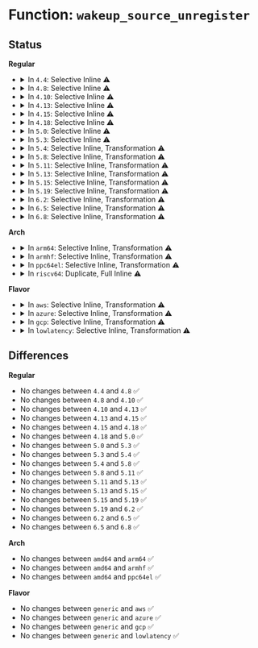 # Function: <code>wakeup_source_unregister</code>

## Status
<b>Regular</b>
<ul>
<li>
<details>
<summary>In <code>4.4</code>: Selective Inline ⚠️</summary>

```c
void wakeup_source_unregister(struct wakeup_source *ws);
```

**Collision:** Unique Global

**Inline:** Selective

**Transformation:** False

**Instances:**

```
In drivers/base/power/wakeup.c (ffffffff8155c220)
Location: drivers/base/power/wakeup.c:225
Inline: True
Inline callers:
  - drivers/base/power/wakeup.c:device_wakeup_disable
  - drivers/base/power/wakeup.c:device_wakeup_enable
Direct callers:
  - fs/eventpoll.c:ep_destroy_wakeup_source
  - fs/eventpoll.c:ep_remove
  - fs/eventpoll.c:ep_free
  - fs/eventpoll.c:SyS_epoll_ctl
  - drivers/acpi/device_pm.c:acpi_remove_pm_notifier
```
**Symbols:**

```
ffffffff8155c220-ffffffff8155c243: wakeup_source_unregister (STB_GLOBAL)
```
</details>
</li>
<li>
<details>
<summary>In <code>4.8</code>: Selective Inline ⚠️</summary>

```c
void wakeup_source_unregister(struct wakeup_source *ws);
```

**Collision:** Unique Global

**Inline:** Selective

**Transformation:** False

**Instances:**

```
In drivers/base/power/wakeup.c (ffffffff815ae6a8)
Location: drivers/base/power/wakeup.c:225
Inline: True
Inline callers:
  - drivers/base/power/wakeup.c:device_wakeup_disable
  - drivers/base/power/wakeup.c:device_wakeup_enable
Direct callers:
  - fs/eventpoll.c:SyS_epoll_ctl
  - fs/eventpoll.c:ep_destroy_wakeup_source
  - fs/eventpoll.c:ep_free
  - fs/eventpoll.c:ep_remove
  - drivers/acpi/device_pm.c:acpi_remove_pm_notifier
```
**Symbols:**

```
ffffffff815ae420-ffffffff815ae443: wakeup_source_unregister (STB_GLOBAL)
```
</details>
</li>
<li>
<details>
<summary>In <code>4.10</code>: Selective Inline ⚠️</summary>

```c
void wakeup_source_unregister(struct wakeup_source *ws);
```

**Collision:** Unique Global

**Inline:** Selective

**Transformation:** False

**Instances:**

```
In drivers/base/power/wakeup.c (ffffffff815dd4a8)
Location: drivers/base/power/wakeup.c:225
Inline: True
Inline callers:
  - drivers/base/power/wakeup.c:device_wakeup_disable
  - drivers/base/power/wakeup.c:device_wakeup_enable
Direct callers:
  - fs/eventpoll.c:SyS_epoll_ctl
  - fs/eventpoll.c:ep_destroy_wakeup_source
  - fs/eventpoll.c:ep_free
  - fs/eventpoll.c:ep_remove
  - drivers/acpi/device_pm.c:acpi_remove_pm_notifier
```
**Symbols:**

```
ffffffff815dd220-ffffffff815dd243: wakeup_source_unregister (STB_GLOBAL)
```
</details>
</li>
<li>
<details>
<summary>In <code>4.13</code>: Selective Inline ⚠️</summary>

```c
void wakeup_source_unregister(struct wakeup_source *ws);
```

**Collision:** Unique Global

**Inline:** Selective

**Transformation:** False

**Instances:**

```
In drivers/base/power/wakeup.c (ffffffff815f2093)
Location: drivers/base/power/wakeup.c:227
Inline: True
Inline callers:
  - drivers/base/power/wakeup.c:device_wakeup_disable
  - drivers/base/power/wakeup.c:device_wakeup_enable
Direct callers:
  - fs/eventpoll.c:SyS_epoll_ctl
  - fs/eventpoll.c:ep_destroy_wakeup_source
  - fs/eventpoll.c:ep_free
  - fs/eventpoll.c:ep_remove
  - drivers/acpi/device_pm.c:acpi_remove_pm_notifier
```
**Symbols:**

```
ffffffff815f2010-ffffffff815f2034: wakeup_source_unregister (STB_GLOBAL)
```
</details>
</li>
<li>
<details>
<summary>In <code>4.15</code>: Selective Inline ⚠️</summary>

```c
void wakeup_source_unregister(struct wakeup_source *ws);
```

**Collision:** Unique Global

**Inline:** Selective

**Transformation:** False

**Instances:**

```
In drivers/base/power/wakeup.c (ffffffff81659643)
Location: drivers/base/power/wakeup.c:227
Inline: True
Inline callers:
  - drivers/base/power/wakeup.c:device_wakeup_disable
  - drivers/base/power/wakeup.c:device_wakeup_enable
Direct callers:
  - kernel/time/alarmtimer.c:alarmtimer_rtc_add_device
  - fs/eventpoll.c:SyS_epoll_ctl
  - fs/eventpoll.c:ep_destroy_wakeup_source
  - fs/eventpoll.c:ep_free
  - fs/eventpoll.c:ep_remove
  - drivers/acpi/device_pm.c:acpi_remove_pm_notifier
```
**Symbols:**

```
ffffffff816595c0-ffffffff816595e4: wakeup_source_unregister (STB_GLOBAL)
```
</details>
</li>
<li>
<details>
<summary>In <code>4.18</code>: Selective Inline ⚠️</summary>

```c
void wakeup_source_unregister(struct wakeup_source *ws);
```

**Collision:** Unique Global

**Inline:** Selective

**Transformation:** False

**Instances:**

```
In drivers/base/power/wakeup.c (ffffffff81695271)
Location: drivers/base/power/wakeup.c:231
Inline: True
Inline callers:
  - drivers/base/power/wakeup.c:device_wakeup_disable
  - drivers/base/power/wakeup.c:device_wakeup_enable
Direct callers:
  - kernel/time/alarmtimer.c:alarmtimer_rtc_add_device
  - fs/eventpoll.c:ep_insert
  - fs/eventpoll.c:ep_destroy_wakeup_source
  - fs/eventpoll.c:ep_free
  - fs/eventpoll.c:ep_remove
  - drivers/acpi/device_pm.c:acpi_remove_pm_notifier
```
**Symbols:**

```
ffffffff816951f0-ffffffff81695213: wakeup_source_unregister (STB_GLOBAL)
```
</details>
</li>
<li>
<details>
<summary>In <code>5.0</code>: Selective Inline ⚠️</summary>

```c
void wakeup_source_unregister(struct wakeup_source *ws);
```

**Collision:** Unique Global

**Inline:** Selective

**Transformation:** False

**Instances:**

```
In drivers/base/power/wakeup.c (ffffffff816b58e1)
Location: drivers/base/power/wakeup.c:237
Inline: True
Inline callers:
  - drivers/base/power/wakeup.c:device_wakeup_disable
  - drivers/base/power/wakeup.c:device_wakeup_disable
  - drivers/base/power/wakeup.c:device_wakeup_enable
  - drivers/base/power/wakeup.c:device_wakeup_enable
Direct callers:
  - kernel/time/alarmtimer.c:alarmtimer_rtc_add_device
  - fs/eventpoll.c:ep_insert
  - fs/eventpoll.c:ep_destroy_wakeup_source
  - fs/eventpoll.c:ep_free
  - fs/eventpoll.c:ep_remove
  - drivers/acpi/device_pm.c:acpi_remove_pm_notifier
```
**Symbols:**

```
ffffffff816b5860-ffffffff816b5883: wakeup_source_unregister (STB_GLOBAL)
```
</details>
</li>
<li>
<details>
<summary>In <code>5.3</code>: Selective Inline ⚠️</summary>

```c
void wakeup_source_unregister(struct wakeup_source *ws);
```

**Collision:** Unique Global

**Inline:** Selective

**Transformation:** False

**Instances:**

```
In drivers/base/power/wakeup.c (ffffffff816ef701)
Location: drivers/base/power/wakeup.c:221
Inline: True
Inline callers:
  - drivers/base/power/wakeup.c:device_wakeup_disable
  - drivers/base/power/wakeup.c:device_wakeup_disable
  - drivers/base/power/wakeup.c:device_wakeup_enable
  - drivers/base/power/wakeup.c:device_wakeup_enable
Direct callers:
  - kernel/time/alarmtimer.c:alarmtimer_rtc_add_device
  - fs/eventpoll.c:ep_insert
  - fs/eventpoll.c:ep_destroy_wakeup_source
  - fs/eventpoll.c:ep_free
  - fs/eventpoll.c:ep_remove
  - drivers/acpi/device_pm.c:acpi_remove_pm_notifier
```
**Symbols:**

```
ffffffff816ef4e0-ffffffff816ef505: wakeup_source_unregister (STB_GLOBAL)
```
</details>
</li>
<li>
<details>
<summary>In <code>5.4</code>: Selective Inline, Transformation ⚠️</summary>

```c
void wakeup_source_unregister(struct wakeup_source *ws);
```

**Collision:** Unique Global

**Inline:** Selective

**Transformation:** True

**Instances:**

```
In drivers/base/power/wakeup.c (ffffffff8171372f)
Location: drivers/base/power/wakeup.c:240
Inline: True
Inline callers:
  - drivers/base/power/wakeup.c:device_wakeup_disable
  - drivers/base/power/wakeup.c:device_wakeup_enable
Direct callers:
  - kernel/power/wakelock.c:__wakelocks_gc
  - kernel/time/alarmtimer.c:alarmtimer_rtc_add_device
  - fs/eventpoll.c:ep_insert
  - fs/eventpoll.c:ep_destroy_wakeup_source
  - fs/eventpoll.c:ep_free
  - fs/eventpoll.c:ep_remove
  - drivers/acpi/device_pm.c:acpi_remove_pm_notifier
  - drivers/base/power/wakeup.c:device_wakeup_disable
  - drivers/base/power/wakeup.c:device_wakeup_enable
```
**Symbols:**

```
ffffffff81713640-ffffffff81713677: wakeup_source_unregister.part.0 (STB_LOCAL)
ffffffff81713680-ffffffff81713696: wakeup_source_unregister (STB_GLOBAL)
```
</details>
</li>
<li>
<details>
<summary>In <code>5.8</code>: Selective Inline, Transformation ⚠️</summary>

```c
void wakeup_source_unregister(struct wakeup_source *ws);
```

**Collision:** Unique Global

**Inline:** Selective

**Transformation:** True

**Instances:**

```
In drivers/base/power/wakeup.c (ffffffff817cef7f)
Location: drivers/base/power/wakeup.c:243
Inline: True
Inline callers:
  - drivers/base/power/wakeup.c:device_wakeup_disable
  - drivers/base/power/wakeup.c:device_wakeup_enable
Direct callers:
  - kernel/power/wakelock.c:__wakelocks_gc
  - fs/eventpoll.c:ep_insert
  - fs/eventpoll.c:ep_destroy_wakeup_source
  - fs/eventpoll.c:ep_free
  - fs/eventpoll.c:ep_remove
  - drivers/acpi/device_pm.c:acpi_remove_pm_notifier
  - drivers/base/power/wakeup.c:device_wakeup_disable
  - drivers/base/power/wakeup.c:device_wakeup_enable
```
**Symbols:**

```
ffffffff817ceda0-ffffffff817cedfe: wakeup_source_unregister.part.0 (STB_LOCAL)
ffffffff817cee00-ffffffff817cee16: wakeup_source_unregister (STB_GLOBAL)
```
</details>
</li>
<li>
<details>
<summary>In <code>5.11</code>: Selective Inline, Transformation ⚠️</summary>

```c
void wakeup_source_unregister(struct wakeup_source *ws);
```

**Collision:** Unique Global

**Inline:** Selective

**Transformation:** True

**Instances:**

```
In drivers/base/power/wakeup.c (ffffffff817e357f)
Location: drivers/base/power/wakeup.c:243
Inline: True
Inline callers:
  - drivers/base/power/wakeup.c:device_wakeup_disable
  - drivers/base/power/wakeup.c:device_wakeup_enable
Direct callers:
  - kernel/power/wakelock.c:__wakelocks_gc
  - fs/eventpoll.c:ep_destroy_wakeup_source
  - fs/eventpoll.c:ep_free
  - fs/eventpoll.c:ep_remove
  - drivers/acpi/device_pm.c:acpi_remove_pm_notifier
  - drivers/base/power/wakeup.c:device_wakeup_disable
  - drivers/base/power/wakeup.c:device_wakeup_enable
  - drivers/mmc/core/host.c:mmc_host_classdev_release
```
**Symbols:**

```
ffffffff817e33a0-ffffffff817e33fe: wakeup_source_unregister.part.0 (STB_LOCAL)
ffffffff817e3400-ffffffff817e3416: wakeup_source_unregister (STB_GLOBAL)
```
</details>
</li>
<li>
<details>
<summary>In <code>5.13</code>: Selective Inline, Transformation ⚠️</summary>

```c
void wakeup_source_unregister(struct wakeup_source *ws);
```

**Collision:** Unique Global

**Inline:** Selective

**Transformation:** True

**Instances:**

```
In drivers/base/power/wakeup.c (ffffffff817c7dba)
Location: drivers/base/power/wakeup.c:243
Inline: True
Inline callers:
  - drivers/base/power/wakeup.c:device_set_wakeup_enable
  - drivers/base/power/wakeup.c:device_wakeup_enable
Direct callers:
  - kernel/power/wakelock.c:__wakelocks_gc
  - fs/eventpoll.c:ep_destroy_wakeup_source
  - fs/eventpoll.c:ep_free
  - fs/eventpoll.c:ep_remove
  - drivers/acpi/device_pm.c:acpi_remove_pm_notifier
  - drivers/base/power/wakeup.c:device_set_wakeup_enable
  - drivers/base/power/wakeup.c:device_wakeup_enable
  - drivers/mmc/core/host.c:mmc_host_classdev_release
```
**Symbols:**

```
ffffffff817c7760-ffffffff817c77be: wakeup_source_unregister.part.0 (STB_LOCAL)
ffffffff817c77c0-ffffffff817c77d6: wakeup_source_unregister (STB_GLOBAL)
```
</details>
</li>
<li>
<details>
<summary>In <code>5.15</code>: Selective Inline, Transformation ⚠️</summary>

```c
void wakeup_source_unregister(struct wakeup_source *ws);
```

**Collision:** Unique Global

**Inline:** Selective

**Transformation:** True

**Instances:**

```
In drivers/base/power/wakeup.c (ffffffff818521da)
Location: drivers/base/power/wakeup.c:244
Inline: True
Inline callers:
  - drivers/base/power/wakeup.c:device_set_wakeup_enable
  - drivers/base/power/wakeup.c:device_wakeup_enable
Direct callers:
  - kernel/power/wakelock.c:__wakelocks_gc
  - fs/eventpoll.c:ep_destroy_wakeup_source
  - fs/eventpoll.c:ep_free
  - fs/eventpoll.c:ep_remove
  - drivers/acpi/device_pm.c:acpi_remove_pm_notifier
  - drivers/base/power/wakeup.c:device_set_wakeup_enable
  - drivers/base/power/wakeup.c:device_wakeup_enable
  - drivers/mmc/core/host.c:mmc_host_classdev_release
```
**Symbols:**

```
ffffffff81851b00-ffffffff81851b5e: wakeup_source_unregister.part.0 (STB_LOCAL)
ffffffff81851b60-ffffffff81851b76: wakeup_source_unregister (STB_GLOBAL)
```
</details>
</li>
<li>
<details>
<summary>In <code>5.19</code>: Selective Inline, Transformation ⚠️</summary>

```c
void wakeup_source_unregister(struct wakeup_source *ws);
```

**Collision:** Unique Global

**Inline:** Selective

**Transformation:** True

**Instances:**

```
In drivers/base/power/wakeup.c (ffffffff81998011)
Location: drivers/base/power/wakeup.c:244
Inline: True
Inline callers:
  - drivers/base/power/wakeup.c:device_set_wakeup_enable
  - drivers/base/power/wakeup.c:device_wakeup_enable
Direct callers:
  - kernel/power/wakelock.c:__wakelocks_gc
  - fs/eventpoll.c:ep_destroy_wakeup_source
  - fs/eventpoll.c:ep_free
  - fs/eventpoll.c:ep_remove
  - drivers/acpi/device_pm.c:acpi_remove_pm_notifier
  - drivers/base/power/wakeup.c:device_set_wakeup_enable
  - drivers/base/power/wakeup.c:device_wakeup_enable
  - drivers/mmc/core/host.c:mmc_host_classdev_release
```
**Symbols:**

```
ffffffff81997990-ffffffff819979f1: wakeup_source_unregister.part.0 (STB_LOCAL)
ffffffff81997a00-ffffffff81997a22: wakeup_source_unregister (STB_GLOBAL)
```
</details>
</li>
<li>
<details>
<summary>In <code>6.2</code>: Selective Inline, Transformation ⚠️</summary>

```c
void wakeup_source_unregister(struct wakeup_source *ws);
```

**Collision:** Unique Global

**Inline:** Selective

**Transformation:** True

**Instances:**

```
In drivers/base/power/wakeup.c (ffffffff81b08d31)
Location: drivers/base/power/wakeup.c:244
Inline: True
Inline callers:
  - drivers/base/power/wakeup.c:device_set_wakeup_enable
  - drivers/base/power/wakeup.c:device_wakeup_enable
Direct callers:
  - kernel/power/wakelock.c:__wakelocks_gc
  - fs/eventpoll.c:ep_destroy_wakeup_source
  - fs/eventpoll.c:ep_free
  - fs/eventpoll.c:ep_remove
  - drivers/acpi/device_pm.c:acpi_remove_pm_notifier
  - drivers/base/power/wakeup.c:device_set_wakeup_enable
  - drivers/base/power/wakeup.c:device_wakeup_enable
  - drivers/mmc/core/host.c:mmc_host_classdev_release
```
**Symbols:**

```
ffffffff81b08950-ffffffff81b089b1: wakeup_source_unregister.part.0 (STB_LOCAL)
ffffffff81b089d0-ffffffff81b089f2: wakeup_source_unregister (STB_GLOBAL)
```
</details>
</li>
<li>
<details>
<summary>In <code>6.5</code>: Selective Inline, Transformation ⚠️</summary>

```c
void wakeup_source_unregister(struct wakeup_source *ws);
```

**Collision:** Unique Global

**Inline:** Selective

**Transformation:** True

**Instances:**

```
In drivers/base/power/wakeup.c (ffffffff81b56d51)
Location: drivers/base/power/wakeup.c:239
Inline: True
Inline callers:
  - drivers/base/power/wakeup.c:device_set_wakeup_enable
  - drivers/base/power/wakeup.c:device_wakeup_enable
Direct callers:
  - kernel/power/wakelock.c:__wakelocks_gc
  - fs/eventpoll.c:ep_destroy_wakeup_source
  - fs/eventpoll.c:eventpoll_release_file
  - fs/eventpoll.c:ep_clear_and_put
  - fs/eventpoll.c:__ep_remove
  - drivers/acpi/device_pm.c:acpi_remove_pm_notifier
  - drivers/base/power/wakeup.c:device_set_wakeup_enable
  - drivers/base/power/wakeup.c:device_wakeup_enable
  - drivers/mmc/core/host.c:mmc_host_classdev_release
```
**Symbols:**

```
ffffffff81b56970-ffffffff81b569d1: wakeup_source_unregister.part.0 (STB_LOCAL)
ffffffff81b569f0-ffffffff81b56a12: wakeup_source_unregister (STB_GLOBAL)
```
</details>
</li>
<li>
<details>
<summary>In <code>6.8</code>: Selective Inline, Transformation ⚠️</summary>

```c
void wakeup_source_unregister(struct wakeup_source *ws);
```

**Collision:** Unique Global

**Inline:** Selective

**Transformation:** True

**Instances:**

```
In drivers/base/power/wakeup.c (ffffffff81baf341)
Location: drivers/base/power/wakeup.c:239
Inline: True
Inline callers:
  - drivers/base/power/wakeup.c:device_set_wakeup_enable
  - drivers/base/power/wakeup.c:device_wakeup_enable
Direct callers:
  - kernel/power/wakelock.c:__wakelocks_gc
  - fs/eventpoll.c:ep_destroy_wakeup_source
  - fs/eventpoll.c:eventpoll_release_file
  - fs/eventpoll.c:ep_clear_and_put
  - fs/eventpoll.c:__ep_remove
  - drivers/acpi/device_pm.c:acpi_remove_pm_notifier
  - drivers/base/power/wakeup.c:device_set_wakeup_enable
  - drivers/base/power/wakeup.c:device_wakeup_enable
  - drivers/mmc/core/host.c:mmc_host_classdev_release
```
**Symbols:**

```
ffffffff81baef60-ffffffff81baefc1: wakeup_source_unregister.part.0 (STB_LOCAL)
ffffffff81baefe0-ffffffff81baf002: wakeup_source_unregister (STB_GLOBAL)
```
</details>
</li>
</ul>
<b>Arch</b>
<ul>
<li>
<details>
<summary>In <code>arm64</code>: Selective Inline, Transformation ⚠️</summary>

```c
void wakeup_source_unregister(struct wakeup_source *ws);
```

**Collision:** Unique Global

**Inline:** Selective

**Transformation:** True

**Instances:**

```
In drivers/base/power/wakeup.c (ffff80001090498c)
Location: drivers/base/power/wakeup.c:240
Inline: True
Inline callers:
  - drivers/base/power/wakeup.c:device_wakeup_disable
  - drivers/base/power/wakeup.c:device_wakeup_enable
Direct callers:
  - kernel/power/wakelock.c:__wakelocks_gc
  - kernel/time/alarmtimer.c:alarmtimer_rtc_add_device
  - fs/eventpoll.c:ep_destroy_wakeup_source
  - fs/eventpoll.c:ep_free
  - fs/eventpoll.c:ep_remove
  - drivers/acpi/device_pm.c:acpi_remove_pm_notifier
  - drivers/base/power/wakeup.c:device_wakeup_disable
  - drivers/base/power/wakeup.c:device_wakeup_enable
```
**Symbols:**

```
ffff800010904898-ffff8000109048e4: wakeup_source_unregister.part.0 (STB_LOCAL)
ffff8000109048e8-ffff800010904918: wakeup_source_unregister (STB_GLOBAL)
```
</details>
</li>
<li>
<details>
<summary>In <code>armhf</code>: Selective Inline, Transformation ⚠️</summary>

```c
void wakeup_source_unregister(struct wakeup_source *ws);
```

**Collision:** Unique Global

**Inline:** Selective

**Transformation:** True

**Instances:**

```
In drivers/base/power/wakeup.c (c09ee9ec)
Location: drivers/base/power/wakeup.c:240
Inline: True
Inline callers:
  - drivers/base/power/wakeup.c:device_wakeup_disable
  - drivers/base/power/wakeup.c:device_wakeup_enable
Direct callers:
  - kernel/power/wakelock.c:__wakelocks_gc
  - kernel/time/alarmtimer.c:alarmtimer_rtc_add_device
  - fs/eventpoll.c:ep_insert
  - fs/eventpoll.c:ep_destroy_wakeup_source
  - fs/eventpoll.c:ep_free
  - fs/eventpoll.c:ep_remove
  - drivers/base/power/wakeup.c:device_wakeup_disable
  - drivers/base/power/wakeup.c:device_wakeup_enable
```
**Symbols:**

```
c09ee930-c09ee970: wakeup_source_unregister.part.0 (STB_LOCAL)
c09ee970-c09ee994: wakeup_source_unregister (STB_GLOBAL)
```
</details>
</li>
<li>
<details>
<summary>In <code>ppc64el</code>: Selective Inline, Transformation ⚠️</summary>

```c
void wakeup_source_unregister(struct wakeup_source *ws);
```

**Collision:** Unique Global

**Inline:** Selective

**Transformation:** True

**Instances:**

```
In drivers/base/power/wakeup.c (c0000000009a3474)
Location: drivers/base/power/wakeup.c:240
Inline: True
Inline callers:
  - drivers/base/power/wakeup.c:device_wakeup_disable
  - drivers/base/power/wakeup.c:device_wakeup_enable
Direct callers:
  - kernel/power/wakelock.c:__wakelocks_gc
  - kernel/time/alarmtimer.c:alarmtimer_rtc_add_device
  - fs/eventpoll.c:ep_destroy_wakeup_source
  - fs/eventpoll.c:ep_free
  - fs/eventpoll.c:ep_remove
  - drivers/base/power/wakeup.c:device_wakeup_disable
  - drivers/base/power/wakeup.c:device_wakeup_enable
```
**Symbols:**

```
c0000000009a32f0-c0000000009a334c: wakeup_source_unregister.part.0 (STB_LOCAL)
c0000000009a3350-c0000000009a336c: wakeup_source_unregister (STB_GLOBAL)
```
</details>
</li>
<li>
<details>
<summary>In <code>riscv64</code>: Duplicate, Full Inline ⚠️</summary>

**Collision:** Static Duplication

**Inline:** Full

**Transformation:** False

**Instances:**

```
In kernel/time/alarmtimer.c (0)
Location: include/linux/pm_wakeup.h:136
Inline: True
```
```
In fs/eventpoll.c (0)
Location: include/linux/pm_wakeup.h:136
Inline: True
```
</details>
</li>
</ul>
<b>Flavor</b>
<ul>
<li>
<details>
<summary>In <code>aws</code>: Selective Inline, Transformation ⚠️</summary>

```c
void wakeup_source_unregister(struct wakeup_source *ws);
```

**Collision:** Unique Global

**Inline:** Selective

**Transformation:** True

**Instances:**

```
In drivers/base/power/wakeup.c (ffffffff816d9a9f)
Location: drivers/base/power/wakeup.c:240
Inline: True
Inline callers:
  - drivers/base/power/wakeup.c:device_wakeup_disable
  - drivers/base/power/wakeup.c:device_wakeup_enable
Direct callers:
  - kernel/power/wakelock.c:__wakelocks_gc
  - kernel/time/alarmtimer.c:alarmtimer_rtc_add_device
  - fs/eventpoll.c:ep_insert
  - fs/eventpoll.c:ep_destroy_wakeup_source
  - fs/eventpoll.c:ep_free
  - fs/eventpoll.c:ep_remove
  - drivers/acpi/device_pm.c:acpi_remove_pm_notifier
  - drivers/base/power/wakeup.c:device_wakeup_disable
  - drivers/base/power/wakeup.c:device_wakeup_enable
```
**Symbols:**

```
ffffffff816d99b0-ffffffff816d99e7: wakeup_source_unregister.part.0 (STB_LOCAL)
ffffffff816d99f0-ffffffff816d9a06: wakeup_source_unregister (STB_GLOBAL)
```
</details>
</li>
<li>
<details>
<summary>In <code>azure</code>: Selective Inline, Transformation ⚠️</summary>

```c
void wakeup_source_unregister(struct wakeup_source *ws);
```

**Collision:** Unique Global

**Inline:** Selective

**Transformation:** True

**Instances:**

```
In drivers/base/power/wakeup.c (ffffffff816b40e9)
Location: drivers/base/power/wakeup.c:240
Inline: True
Inline callers:
  - drivers/base/power/wakeup.c:device_wakeup_disable
  - drivers/base/power/wakeup.c:device_wakeup_enable
Direct callers:
  - kernel/power/wakelock.c:__wakelocks_gc
  - kernel/time/alarmtimer.c:alarmtimer_rtc_add_device
  - fs/eventpoll.c:ep_insert
  - fs/eventpoll.c:ep_destroy_wakeup_source
  - fs/eventpoll.c:ep_free
  - fs/eventpoll.c:ep_remove
  - drivers/acpi/device_pm.c:acpi_remove_pm_notifier
  - drivers/base/power/wakeup.c:device_wakeup_disable
  - drivers/base/power/wakeup.c:device_wakeup_enable
```
**Symbols:**

```
ffffffff816b4000-ffffffff816b4037: wakeup_source_unregister.part.0 (STB_LOCAL)
ffffffff816b4040-ffffffff816b4056: wakeup_source_unregister (STB_GLOBAL)
```
</details>
</li>
<li>
<details>
<summary>In <code>gcp</code>: Selective Inline, Transformation ⚠️</summary>

```c
void wakeup_source_unregister(struct wakeup_source *ws);
```

**Collision:** Unique Global

**Inline:** Selective

**Transformation:** True

**Instances:**

```
In drivers/base/power/wakeup.c (ffffffff817073ef)
Location: drivers/base/power/wakeup.c:240
Inline: True
Inline callers:
  - drivers/base/power/wakeup.c:device_wakeup_disable
  - drivers/base/power/wakeup.c:device_wakeup_enable
Direct callers:
  - kernel/power/wakelock.c:__wakelocks_gc
  - kernel/time/alarmtimer.c:alarmtimer_rtc_add_device
  - fs/eventpoll.c:ep_insert
  - fs/eventpoll.c:ep_destroy_wakeup_source
  - fs/eventpoll.c:ep_free
  - fs/eventpoll.c:ep_remove
  - drivers/acpi/device_pm.c:acpi_remove_pm_notifier
  - drivers/base/power/wakeup.c:device_wakeup_disable
  - drivers/base/power/wakeup.c:device_wakeup_enable
```
**Symbols:**

```
ffffffff81707300-ffffffff81707337: wakeup_source_unregister.part.0 (STB_LOCAL)
ffffffff81707340-ffffffff81707356: wakeup_source_unregister (STB_GLOBAL)
```
</details>
</li>
<li>
<details>
<summary>In <code>lowlatency</code>: Selective Inline, Transformation ⚠️</summary>

```c
void wakeup_source_unregister(struct wakeup_source *ws);
```

**Collision:** Unique Global

**Inline:** Selective

**Transformation:** True

**Instances:**

```
In drivers/base/power/wakeup.c (ffffffff81721dfb)
Location: drivers/base/power/wakeup.c:240
Inline: True
Inline callers:
  - drivers/base/power/wakeup.c:device_wakeup_disable
  - drivers/base/power/wakeup.c:device_wakeup_enable
Direct callers:
  - kernel/power/wakelock.c:__wakelocks_gc
  - kernel/time/alarmtimer.c:alarmtimer_rtc_add_device
  - fs/eventpoll.c:__ia32_sys_epoll_ctl
  - fs/eventpoll.c:__x64_sys_epoll_ctl
  - fs/eventpoll.c:ep_destroy_wakeup_source
  - fs/eventpoll.c:ep_free
  - fs/eventpoll.c:ep_remove
  - drivers/acpi/device_pm.c:acpi_remove_pm_notifier
  - drivers/base/power/wakeup.c:device_wakeup_disable
  - drivers/base/power/wakeup.c:device_wakeup_enable
```
**Symbols:**

```
ffffffff81721d50-ffffffff81721d87: wakeup_source_unregister.part.0 (STB_LOCAL)
ffffffff81721d90-ffffffff81721da6: wakeup_source_unregister (STB_GLOBAL)
```
</details>
</li>
</ul>

## Differences
<b>Regular</b>
<ul>
<li>
No changes between <code>4.4</code> and <code>4.8</code> ✅
</li>
<li>
No changes between <code>4.8</code> and <code>4.10</code> ✅
</li>
<li>
No changes between <code>4.10</code> and <code>4.13</code> ✅
</li>
<li>
No changes between <code>4.13</code> and <code>4.15</code> ✅
</li>
<li>
No changes between <code>4.15</code> and <code>4.18</code> ✅
</li>
<li>
No changes between <code>4.18</code> and <code>5.0</code> ✅
</li>
<li>
No changes between <code>5.0</code> and <code>5.3</code> ✅
</li>
<li>
No changes between <code>5.3</code> and <code>5.4</code> ✅
</li>
<li>
No changes between <code>5.4</code> and <code>5.8</code> ✅
</li>
<li>
No changes between <code>5.8</code> and <code>5.11</code> ✅
</li>
<li>
No changes between <code>5.11</code> and <code>5.13</code> ✅
</li>
<li>
No changes between <code>5.13</code> and <code>5.15</code> ✅
</li>
<li>
No changes between <code>5.15</code> and <code>5.19</code> ✅
</li>
<li>
No changes between <code>5.19</code> and <code>6.2</code> ✅
</li>
<li>
No changes between <code>6.2</code> and <code>6.5</code> ✅
</li>
<li>
No changes between <code>6.5</code> and <code>6.8</code> ✅
</li>
</ul>
<b>Arch</b>
<ul>
<li>
No changes between <code>amd64</code> and <code>arm64</code> ✅
</li>
<li>
No changes between <code>amd64</code> and <code>armhf</code> ✅
</li>
<li>
No changes between <code>amd64</code> and <code>ppc64el</code> ✅
</li>
</ul>
<b>Flavor</b>
<ul>
<li>
No changes between <code>generic</code> and <code>aws</code> ✅
</li>
<li>
No changes between <code>generic</code> and <code>azure</code> ✅
</li>
<li>
No changes between <code>generic</code> and <code>gcp</code> ✅
</li>
<li>
No changes between <code>generic</code> and <code>lowlatency</code> ✅
</li>
</ul>
